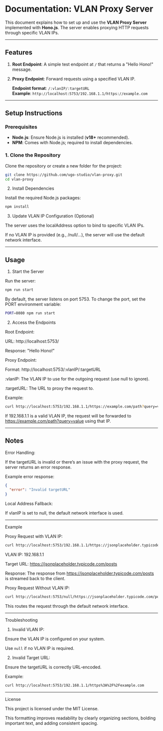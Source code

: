 # Documentation: VLAN Proxy Server

This document explains how to set up and use the **VLAN Proxy Server** implemented with **Hono.js**. The server enables proxying HTTP requests through specific VLAN IPs.

---

## Features

1. **Root Endpoint**: A simple test endpoint at `/` that returns a "Hello Hono!" message.
2. **Proxy Endpoint**: Forward requests using a specified VLAN IP.

   **Endpoint format**: `/:vlanIP/:targetURL`  
   **Example**: `http://localhost:5753/192.168.1.1/https://example.com`

---

## Setup Instructions

### Prerequisites

- **Node.js**: Ensure Node.js is installed (**v18+** recommended).  
- **NPM**: Comes with Node.js; required to install dependencies.

### 1. Clone the Repository

Clone the repository or create a new folder for the project:

```bash
git clone https://github.com/ugo-studio/vlan-proxy.git
cd vlan-proxy
```

2. Install Dependencies

Install the required Node.js packages:

```bash
npm install
```

3. Update VLAN IP Configuration (Optional)

The server uses the localAddress option to bind to specific VLAN IPs.

If no VLAN IP is provided (e.g., /null/...), the server will use the default network interface.


---

## Usage

1. Start the Server

Run the server:

```bash
npm run start
```

By default, the server listens on port 5753. To change the port, set the PORT environment variable:

```bash
PORT=8080 npm run start
```

2. Access the Endpoints

Root Endpoint:

URL: http://localhost:5753/

Response: "Hello Hono!"


Proxy Endpoint:

Format: http://localhost:5753/:vlanIP/:targetURL

:vlanIP: The VLAN IP to use for the outgoing request (use null to ignore).

:targetURL: The URL to proxy the request to.



Example:

```bash
curl http://localhost:5753/192.168.1.1/https://example.com/path?query=value
```

If 192.168.1.1 is a valid VLAN IP, the request will be forwarded to https://example.com/path?query=value using that IP.


---

## Notes

Error Handling:

If the targetURL is invalid or there’s an issue with the proxy request, the server returns an error response.

Example error response:

```json
{
  "error": "Invalid targetURL"
}
```

Local Address Fallback:

If vlanIP is set to null, the default network interface is used.


---

Example

Proxy Request with VLAN IP:

```bash
curl http://localhost:5753/192.168.1.1/https://jsonplaceholder.typicode.com/posts
```

VLAN IP: 192.168.1.1

Target URL: https://jsonplaceholder.typicode.com/posts

Response: The response from https://jsonplaceholder.typicode.com/posts is streamed back to the client.


Proxy Request Without VLAN IP:

```bash
curl http://localhost:5753/null/https://jsonplaceholder.typicode.com/posts
```

This routes the request through the default network interface.


---

Troubleshooting

1. Invalid VLAN IP:

Ensure the VLAN IP is configured on your system.

Use `null` if no VLAN IP is required.



2. Invalid Target URL:

Ensure the targetURL is correctly URL-encoded.


Example:

```bash
curl http://localhost:5753/192.168.1.1/https%3A%2F%2Fexample.com
```




---

License

This project is licensed under the MIT License.

This formatting improves readability by clearly organizing sections, bolding important text, and adding consistent spacing.

